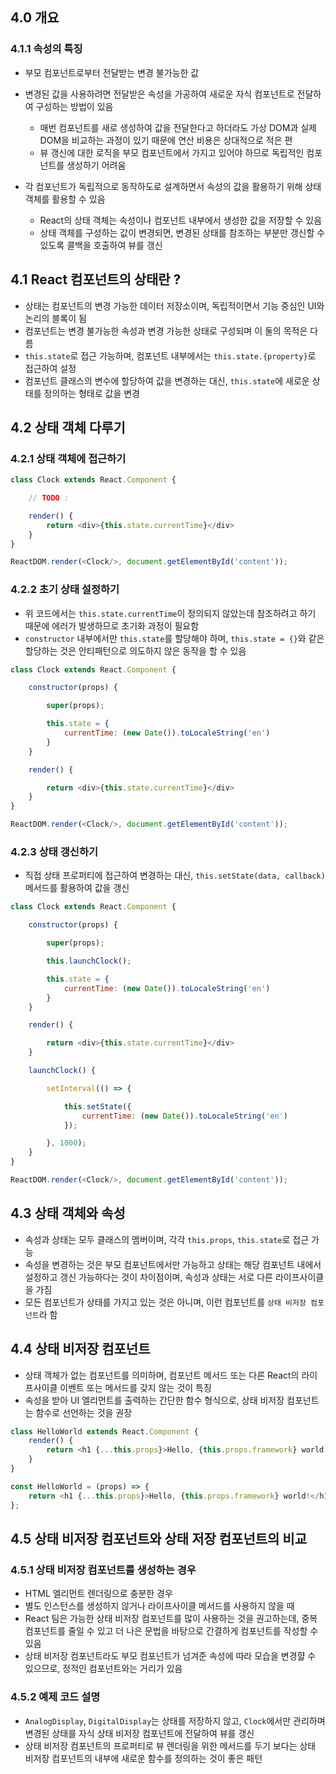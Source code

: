 ## 4.0 개요

### 4.1.1 속성의 특징

- 부모 컴포넌트로부터 전달받는 변경 불가능한 값
- 변경된 값을 사용하려면 전달받은 속성을 가공하여 새로운 자식 컴포넌트로 전달하여 구성하는 방법이 있음

    - 매번 컴포넌트를 새로 생성하여 값을 전달한다고 하더라도 가상 DOM과 실제 DOM을 비교하는 과정이 있기 때문에 연산 비용은 상대적으로 적은 편
    - 뷰 갱신에 대한 로직을 부모 컴포넌트에서 가지고 있어야 하므로 독립적인 컴포넌트를 생성하기 어려움

- 각 컴포넌트가 독립적으로 동작하도로 설계하면서 속성의 값을 활용하기 위해 상태 객체를 활용할 수 있음

    - React의 상태 객체는 속성이나 컴포넌트 내부에서 생성한 값을 저장할 수 있음
    - 상태 객체를 구성하는 값이 변경되면, 변경된 상태를 참조하는 부분만 갱신할 수 있도록 콜백을 호출하여 뷰를 갱신

## 4.1 React 컴포넌트의 상태란 ?

- 상태는 컴포넌트의 변경 가능한 데이터 저장소이며, 독립적이면서 기능 중심인 UI와 논리의 블록이 됨
- 컴포넌트는 변경 불가능한 속성과 변경 가능한 상태로 구성되며 이 둘의 목적은 다름
- `this.state`로 접근 가능하며, 컴포넌트 내부에서는 `this.state.{property}`로 접근하여 설정
- 컴포넌트 클래스의 변수에 할당하여 값을 변경하는 대신, `this.state`에 새로운 상태를 정의하는 형태로 값을 변경

## 4.2 상태 객체 다루기

### 4.2.1 상태 객체에 접근하기

```js
class Clock extends React.Component {

    // TODO :

    render() {
        return <div>{this.state.currentTime}</div>
    }
}

ReactDOM.render(<Clock/>, document.getElementById('content'));
```

### 4.2.2 초기 상태 설정하기

- 위 코드에서는 `this.state.currentTime`이 정의되지 않았는데 참조하려고 하기 때문에 에러가 발생하므로 초기화 과정이 필요함
- `constructor` 내부에서만 `this.state`를 할당해야 하며, `this.state = {}`와 같은 할당하는 것은 안티패턴으로 의도하지 않은 동작을 할 수 있음

```js
class Clock extends React.Component {

    constructor(props) {

        super(props);

        this.state = {
            currentTime: (new Date()).toLocaleString('en')
        }
    }

    render() {

        return <div>{this.state.currentTime}</div>
    }
}

ReactDOM.render(<Clock/>, document.getElementById('content'));
```

### 4.2.3 상태 갱신하기

- 직접 상태 프로퍼티에 접근하여 변경하는 대신, `this.setState(data, callback)` 메서드를 활용하여 값을 갱신

```js
class Clock extends React.Component {

    constructor(props) {

        super(props);

        this.launchClock();

        this.state = {
            currentTime: (new Date()).toLocaleString('en')
        }
    }

    render() {

        return <div>{this.state.currentTime}</div>
    }

    launchClock() {

        setInterval(() => {

            this.setState({
                currentTime: (new Date()).toLocaleString('en')
            });

        }, 1000);
    }
}

ReactDOM.render(<Clock/>, document.getElementById('content'));
```

## 4.3 상태 객체와 속성

- 속성과 상태는 모두 클래스의 멤버이며, 각각 `this.props`, `this.state`로 접근 가능
- 속성을 변경하는 것은 부모 컴포넌트에서만 가능하고 상태는 해당 컴포넌트 내에서 설정하고 갱신 가능하다는 것이 차이점이며,  속성과 상태는 서로 다른 라이프사이클을 가짐
- 모든 컴포넌트가 상태를 가지고 있는 것은 아니며, 이런 컴포넌트를 `상태 비저장 컴포넌트`라 함

## 4.4 상태 비저장 컴포넌트

- 상태 객체가 없는 컴포넌트를 의미하며, 컴포넌트 메서드 또는 다른 React의 라이프사이클 이벤트 또는 메서드를 갖지 않는 것이 특징
- 속성을 받아 UI 엘리먼트를 출력하는 간단한 함수 형식으로, 상태 비저장 컴포넌트는 함수로 선언하는 것을 권장

```js
class HelloWorld extends React.Component {
    render() {
        return <h1 {...this.props}>Hello, {this.props.framework} world!</h1>
    }
}
```

```js
const HelloWorld = (props) => {
    return <h1 {...this.props}>Hello, {this.props.framework} world!</h1>
};
```

## 4.5 상태 비저장 컴포넌트와 상태 저장 컴포넌트의 비교

### 4.5.1 상태 비저장 컴포넌트를 생성하는 경우

- HTML 엘리먼트 렌더링으로 충분한 경우
- 별도 인스턴스를 생성하지 않거나 라이프사이클 메서드를 사용하지 않을 때
- React 팀은 가능한 상태 비저장 컴포넌트를 많이 사용하는 것을 권고하는데, 중복 컴포넌트를 줄일 수 있고 더 나은 문법을 바탕으로 간결하게 컴포넌트를 작성할 수 있음
- 상태 비저장 컴포넌트라도 부모 컴포넌트가 넘겨준 속성에 따라 모습을 변경햘 수 있으므로, 정적인 컴포넌트와는 거리가 있음

### 4.5.2 예제 코드 설명

- `AnalogDisplay`, `DigitalDisplay`는 상태를 저장하지 않고, `Clock`에서만 관리하며 변경된 상태를 자식 상태 비저장 컴포넌트에 전달하여 뷰를 갱신
- 상태 비저장 컴포넌트의 프로퍼티로 뷰 렌더링을 위한 메서드를 두기 보다는 상태 비저장 컴포넌트의 내부에 새로운 함수를 정의하는 것이 좋은 패턴

